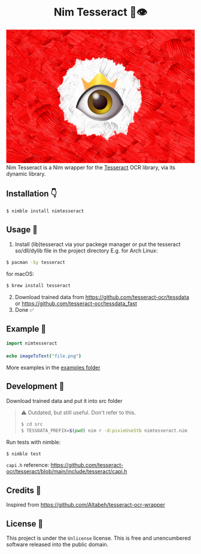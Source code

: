 <div align="center"><h1>Nim Tesseract 👑👁</h1></div>

![banner](/assets/banner.jpg)
Nim Tesseract is a Nim wrapper for the [Tesseract](https://github.com/tesseract-ocr/tesseract/) OCR library, via its dynamic library.

## Installation 👇
```bash
$ nimble install nimtesseract
```

## Usage 🌷
1. Install (lib)tesseract via your packege manager or put the tesseract so/dll/dylib file in the project directory
E.g. for Arch Linux:
```bash
$ pacman -Sy tesseract
```

for macOS:
```bash
$ brew install tesseract
```

2. Download trained data from https://github.com/tesseract-ocr/tessdata or https://github.com/tesseract-ocr/tessdata_fast
3. Done ✅

## Example 🤔
```nim
import nimtesseract

echo imageToText("file.png")
```
More examples in the [examples folder](/examples)

## Development 🔩
Download trained data and put it into src folder

> ⚠️ Outdated, but still useful. Don't refer to this.
> ```bash
> $ cd src
> $ TESSDATA_PREFIX=$(pwd) nim r -d:pixieUseStb nimtesseract.nim
> ```

Run tests with nimble:
```bash
$ nimble test
```

`capi.h` reference: https://github.com/tesseract-ocr/tesseract/blob/main/include/tesseract/capi.h

## Credits 👻
Inspired from https://github.com/Altabeh/tesseract-ocr-wrapper

## License 📕
This project is under the `Unlicense` license.
This is free and unencumbered software released into the public domain.
